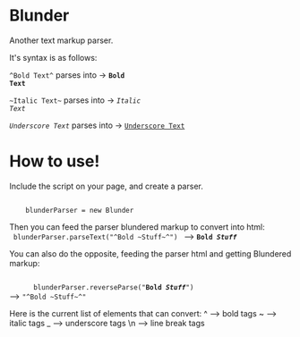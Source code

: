 Blunder
=======

Another text markup parser.

It's syntax is as follows:

<code>^Bold Text^</code> parses into -> <code><b>Bold Text</b></code>

<code>~Italic Text~</code> parses into -> <code><i>Italic Text</i></code>

<code>_Underscore Text_</code> parses into -> <code><u>Underscore Text</u></code>

How to use!
===

Include the script on your page, and create a parser.

<code>
    blunderParser = new Blunder
</code>

Then you can feed the parser blundered markup to convert into html:<br>
<code>
      blunderParser.parseText("^Bold ~Stuff~^")
</code> --> <code><b>Bold <i>Stuff</i></b></code>

You can also do the opposite, feeding the parser html and getting Blundered markup:
      
<code>
      blunderParser.reverseParse("<b>Bold <i>Stuff</i></b>")
</code> --> <code>"^Bold ~Stuff~^"</code>

Here is the current list of elements that can convert:
^ --> bold tags
~ --> italic tags
_ --> underscore tags
\n --> line break tags

